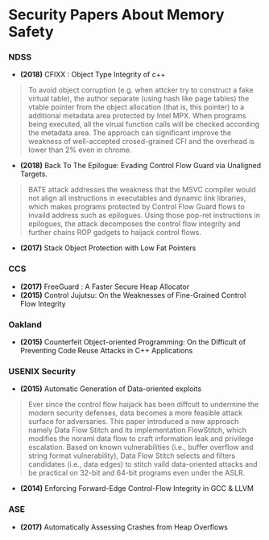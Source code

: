 # Security Papers About Memory Safety

### NDSS

* **(2018)** CFIXX : Object Type Integrity of c++
> To avoid object corruption (e.g. when attcker try to construct a fake virtual table), the author separate (using hash like page tables) the vtable pointer from the object allocation (that is, this pointer) to a additional metadata area protected by Intel MPX. When programs being executed, all the virual function calls will be checked according the metadata area. The approach can significant improve the weakness of well-accepted crosed-grained CFI and the overhead is lower than 2% even in chrome.
* **(2018)** Back To The Epilogue: Evading Control Flow Guard via Unaligned Targets.
> BATE attack addresses the weakness that the MSVC compiler would not align all instructions in executables and dynamic link libraries, which makes programs protected by Control Flow Guard flows to invaild address such as epilogues. Using those pop-ret instructions in epilogues, the attack decomposes the control flow integrity and further chains ROP gadgets to haijack control flows.
* **(2017)** Stack Object Protection with Low Fat Pointers

### CCS

* **(2017)** FreeGuard : A Faster Secure Heap Allocator
* **(2015)** Control Jujutsu: On the Weaknesses of Fine-Grained Control Flow Integrity

### Oakland

* **(2015)** Counterfeit Object-oriented Programming: On the Difficult of Preventing Code Reuse Attacks in C++ Applications

### USENIX Security

* **(2015)** Automatic Generation of Data-oriented exploits
> Ever since the control flow haijack has been diffcult to undermine the modern security defenses, data becomes a more feasible attack surface for adversaries. This paper introduced a new approach namely Data Flow Stitch and its implementation FlowStitch, which modifies the noraml data flow to craft information leak and privilege escalation. Based on known vulnerabilities (i.e., buffer overflow and string format vulnerability), Data Flow Stitch selects and filters candidates (i.e., data edges) to stitch vaild data-oriented attacks and be practical on 32-bit and 64-bit programs even under the ASLR.
* **(2014)** Enforcing Forward-Edge Control-Flow Integrity in GCC & LLVM

### ASE

* **(2017)** Automatically Assessing Crashes from Heap Overflows
